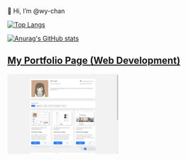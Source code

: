 👋 Hi, I’m @wy-chan

[![Top Langs](https://github-readme-stats.vercel.app/api/top-langs/?username=wy-chan)](https://github.com/wy-chan/github-readme-stats&hide_border=true)


[![Anurag's GitHub stats](https://github-readme-stats.vercel.app/api?username=wy-chan)](https://github.com/wy-chan/github-readme-stats&hide_border=true)


<h2><a href="https://wy-chan.github.io/devchallenges_Portfolio/" target="_blank"> My Portfolio Page (Web Development)</a> </h2>

<a href="https://wy-chan.github.io/devchallenges_Portfolio/" target="_blank">
<img src="https://raw.githubusercontent.com/wy-chan/devchallenges_Portfolio/main/images/screenshot5.png" alt="screenshot" height="180" width="250">
</a>

<!---
wy-chan/wy-chan is a ✨ special ✨ repository because its `README.md` (this file) appears on your GitHub profile.
You can click the Preview link to take a look at your changes.
--->
